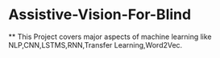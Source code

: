 # Assistive-Vision-For-Blind

** This Project covers major aspects of machine learning like NLP,CNN,LSTMS,RNN,Transfer Learning,Word2Vec.
